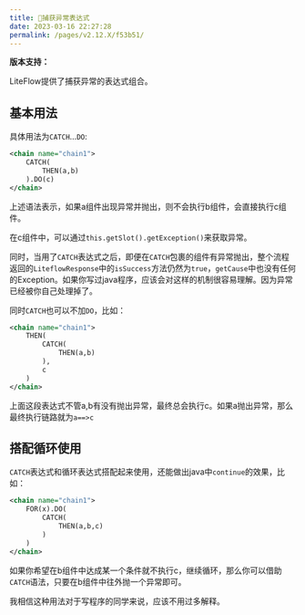 ```yaml
---
title: 🎃捕获异常表达式
date: 2023-03-16 22:27:28
permalink: /pages/v2.12.X/f53b51/
---
```


**版本支持：**<Badge text="v2.10.0+" vertical="middle"/>

LiteFlow提供了捕获异常的表达式组合。

## 基本用法

具体用法为`CATCH`...`DO`:

```xml
<chain name="chain1">
    CATCH(
        THEN(a,b)
    ).DO(c)
</chain>
```

上述语法表示，如果a组件出现异常并抛出，则不会执行b组件，会直接执行c组件。

在c组件中，可以通过`this.getSlot().getException()`来获取异常。

同时，当用了`CATCH`表达式之后，即便在`CATCH`包裹的组件有异常抛出，整个流程返回的`LiteflowResponse`中的`isSuccess`方法仍然为`true`，`getCause`中也没有任何的Exception。如果你写过java程序，应该会对这样的机制很容易理解。因为异常已经被你自己处理掉了。

同时`CATCH`也可以不加`DO`，比如：

```xml
<chain name="chain1">
    THEN(
        CATCH(
            THEN(a,b)
        ),
        c
    )
</chain>
```

上面这段表达式不管a,b有没有抛出异常，最终总会执行c。如果a抛出异常，那么最终执行链路就为`a==>c`

## 搭配循环使用

`CATCH`表达式和循环表达式搭配起来使用，还能做出java中`continue`的效果，比如：

```xml
<chain name="chain1">
    FOR(x).DO(
        CATCH(
            THEN(a,b,c)
        )
    )
</chain>
```

如果你希望在b组件中达成某一个条件就不执行c，继续循环，那么你可以借助`CATCH`语法，只要在b组件中往外抛一个异常即可。

我相信这种用法对于写程序的同学来说，应该不用过多解释。

